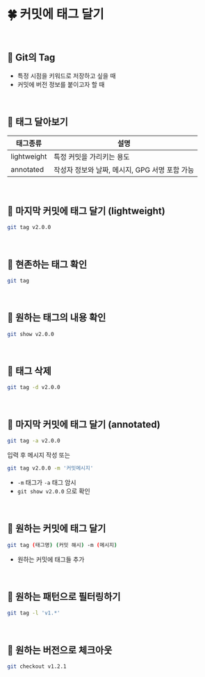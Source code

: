 # 🍀 커밋에 태그 달기

<br>

## 🧸 Git의 **Tag**

- 특정 시점을 키워드로 저장하고 싶을 때
- 커밋에 버전 정보를 붙이고자 할 때

<br>

## 🧸 태그 달아보기

| 태그종류    | 설명                                           |
| ----------- | ---------------------------------------------- |
| lightweight | 특정 커밋을 가리키는 용도                      |
| annotated   | 작성자 정보와 날짜, 메시지, GPG 서명 포함 가능 |

<br>

## 🧸 마지막 커밋에 태그 달기 (lightweight)

```bash
git tag v2.0.0
```

<br>

## 🧸 현존하는 태그 확인

```bash
git tag
```

<br>

## 🧸 원하는 태그의 내용 확인

```bash
git show v2.0.0
```

<br>

## 🧸 태그 삭제

```bash
git tag -d v2.0.0
```

<br>

## 🧸 마지막 커밋에 태그 달기 (annotated)

```bash
git tag -a v2.0.0
```

입력 후 메시지 작성 또는

```bash
git tag v2.0.0 -m '커밋메시지'
```

- `-m` 태그가 `-a` 태그 암시
- `git show v2.0.0` 으로 확인

<br>

## 🧸 원하는 커밋에 태그 달기

```bash
git tag (태그명) (커밋 해시) -m (메시지)
```

- 원하는 커밋에 태그들 추가

<br>

## 🧸 원하는 패턴으로 필터링하기

```bash
git tag -l 'v1.*'
```

<br>

## 🧸 원하는 버전으로 체크아웃

```bash
git checkout v1.2.1
```
